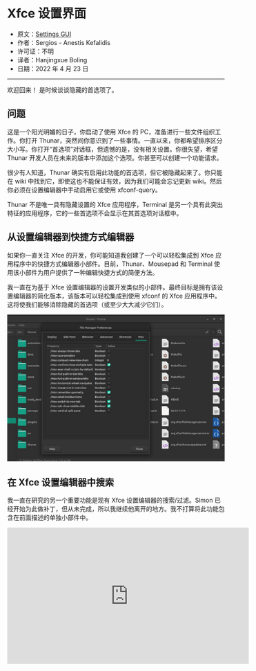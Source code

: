 # Xfce 设置界面

- 原文：[Settings GUI](http://users.uoa.gr/~sdi1800073/sources/xfce_blog13.html)
- 作者：Sergios - Anestis Kefalidis
- 许可证：不明
- 译者：Hanjingxue Boling
- 日期：2022 年 4 月 23 日

---

欢迎回来！ 是时候谈谈隐藏的首选项了。

## 问题

这是一个阳光明媚的日子，你启动了使用 Xfce 的 PC，准备进行一些文件组织工作。你打开 Thunar，突然间你意识到了一些事情。一直以来，你都希望排序区分大小写。你打开“首选项”对话框，但遗憾的是，没有相关设置。你很失望，希望 Thunar 开发人员在未来的版本中添加这个选项。你甚至可以创建一个功能请求。

很少有人知道，Thunar 确实有启用此功能的首选项，但它被隐藏起来了。你只能在 wiki 中找到它，即使这也不能保证有效，因为我们可能会忘记更新 wiki。然后你必须在设置编辑器中手动启用它或使用 xfconf-query。

Thunar 不是唯一具有隐藏设置的 Xfce 应用程序，Terminal 是另一个具有此突出特征的应用程序，它的一些首选项不会显示在其首选项对话框中。

## 从设置编辑器到快捷方式编辑器

如果你一直关注 Xfce 的开发，你可能知道我创建了一个可以轻松集成到 Xfce 应用程序中的快捷方式编辑器小部件。目前，Thunar、Mousepad 和 Terminal 使用该小部件为用户提供了一种编辑快捷方式的简便方法。

我一直在为基于 Xfce 设置编辑器的设置开发类似的小部件。最终目标是拥有该设置编辑器的简化版本，该版本可以轻松集成到使用 xfconf 的 Xfce 应用程序中。这将使我们能够消除隐藏的首选项（或至少大大减少它们）。

![01](./assets/settings.png)

## 在 Xfce 设置编辑器中搜索

我一直在研究的另一个重要功能是现有 Xfce 设置编辑器的搜索/过滤。Simon 已经开始为此做补丁，但从未完成，所以我继续他离开的地方。我不打算将此功能包含在前面描述的单独小部件中。

<iframe width="560" height="315" src="https://www.youtube.com/embed/fyzhD216Z6I" title="YouTube video player" frameborder="0" allow="accelerometer; autoplay; clipboard-write; encrypted-media; gyroscope; picture-in-picture" allowfullscreen></iframe>